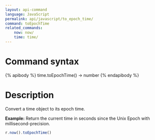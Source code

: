 ```yaml
---
layout: api-command
language: JavaScript
permalink: api/javascript/to_epoch_time/
command: toEpochTime
related_commands:
    now: now/
    time: time/
---
```


# Command syntax #

{% apibody %}
time.toEpochTime() &rarr; number
{% endapibody %}

# Description #

Convert a time object to its epoch time.

__Example:__ Return the current time in seconds since the Unix Epoch with millisecond-precision.

```js
r.now().toEpochTime()
```



